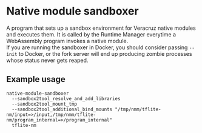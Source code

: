 # Native module sandboxer

A program that sets up a sandbox environment for Veracruz native modules and executes them. It is called by the Runtime Manager everytime a WebAssembly program invokes a native module.  
If you are running the sandboxer in Docker, you should consider passing `--init` to Docker, or the fork server will end up producing zombie processes whose status never gets reaped.

## Example usage
```
native-module-sandboxer
  --sandbox2tool_resolve_and_add_libraries
  --sandbox2tool_mount_tmp
  --sandbox2tool_additional_bind_mounts "/tmp/nmm/tflite-nm/input=>/input,/tmp/nmm/tflite-nm/program_internal=>/program_internal"
  tflite-nm
```


